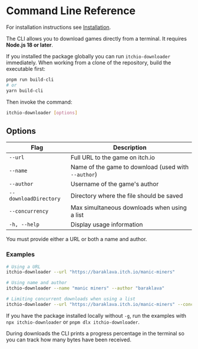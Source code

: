 # Command Line Reference

For installation instructions see [Installation](Installation.md).

The CLI allows you to download games directly from a terminal. It requires **Node.js 18 or later**.

If you installed the package globally you can run `itchio-downloader` immediately.
When working from a clone of the repository, build the executable first:

```bash
pnpm run build-cli
# or
yarn build-cli
```

Then invoke the command:

```bash
itchio-downloader [options]
```

## Options

| Flag                  | Description                                         |
| --------------------- | --------------------------------------------------- |
| `--url`               | Full URL to the game on itch.io                     |
| `--name`              | Name of the game to download (used with `--author`) |
| `--author`            | Username of the game's author                       |
| `--downloadDirectory` | Directory where the file should be saved            |
| `--concurrency`       | Max simultaneous downloads when using a list        |
| `-h, --help`          | Display usage information                           |

You must provide either a URL or both a name and author.

### Examples

```bash
# Using a URL
itchio-downloader --url "https://baraklava.itch.io/manic-miners"

# Using name and author
itchio-downloader --name "manic miners" --author "baraklava"

# Limiting concurrent downloads when using a list
itchio-downloader --url "https://baraklava.itch.io/manic-miners" --concurrency 2
```

If you have the package installed locally without `-g`, run the examples with `npx itchio-downloader` or `pnpm dlx itchio-downloader`.

During downloads the CLI prints a progress percentage in the terminal so you can
track how many bytes have been received.
